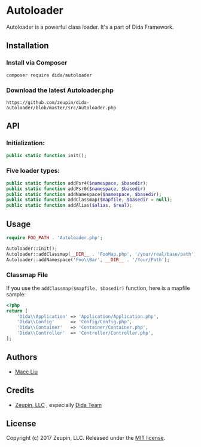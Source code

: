 # Autoloader

Autoloader is a powerful class loader. It's a part of Dida Framework.

## Installation

### Install via Composer

```
composer require dida/autoloader
```

### Download the latest Autoloader.php

```
https://github.com/zeupin/dida-autoloader/blob/master/src/Autoloader.php
```

## API

### Initialization:

```php
public static function init();
```

### Five loader types:

```php
public static function addPsr4($namespace, $basedir);
public static function addPsr0($namespace, $basedir)
public static function addNamespace($namespace, $basedir);
public static function addClassmap($mapfile, $basedir = null);
public static function addAlias($alias, $real);
```

## Usage

```php
require FOO_PATH . 'Autoloader.php';

Autoloader::init();
Autoloader::addClassmap(__DIR__ . 'FooMap.php', '/your/real/base/path');
Autoloader::addNamespace('Foo\\Bar', __DIR__ . '/Your/Path');
```

### Classmap File

If you use the `addClassmap($mapfile, $basedir)` function, here is a mapfile sample:

```php
<?php
return [
    'Dida\\Application' => 'Application/Application.php',
    'Dida\\Config'      => 'Config/Config.php',
    'Dida\\Container'   => 'Container/Container.php',
    'Dida\\Controller'  => 'Controller/Controller.php',
];
```

## Authors

* [Macc Liu](https://github.com/maccliu)

## Credits

* [Zeupin, LLC](http://zeupin.com) , especially [Dida Team](http://dida.zeupin.com)

## License

Copyright (c) 2017 Zeupin, LLC. Released under the [MIT license](LICENSE).